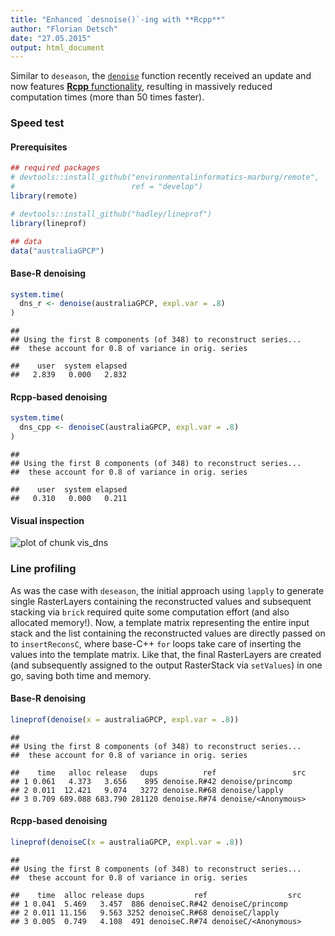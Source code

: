 ```yaml
---
title: "Enhanced `desnoise()`-ing with **Rcpp**"
author: "Florian Detsch"
date: "27.05.2015"
output: html_document
---
```




Similar to `deseason`, the [`denoise`](https://github.com/environmentalinformatics-marburg/remote/blob/master/R/denoise.R) function recently received an update and now features [**Rcpp** functionality](https://github.com/environmentalinformatics-marburg/remote/blob/develop/R/denoiseC.R), resulting in massively reduced computation times (more than 50 times faster).   

### Speed test

#### Prerequisites


```r
## required packages
# devtools::install_github("environmentalinformatics-marburg/remote", 
#                          ref = "develop")
library(remote)

# devtools::install_github("hadley/lineprof")
library(lineprof)

## data
data("australiaGPCP")
```

#### Base-R denoising


```r
system.time(
  dns_r <- denoise(australiaGPCP, expl.var = .8)
)
```

```
## 
## Using the first 8 components (of 348) to reconstruct series...
##  these account for 0.8 of variance in orig. series
```

```
##    user  system elapsed 
##   2.839   0.000   2.832
```

#### **Rcpp**-based denoising


```r
system.time(
  dns_cpp <- denoiseC(australiaGPCP, expl.var = .8)
)
```

```
## 
## Using the first 8 components (of 348) to reconstruct series...
##  these account for 0.8 of variance in orig. series
```

```
##    user  system elapsed 
##   0.310   0.000   0.211
```

#### Visual inspection

![plot of chunk vis_dns](/media/permanent/programming/r/remote/documentation/figure/vis_dns-1.png) 

### Line profiling

As was the case with `deseason`, the initial approach using `lapply` to generate single RasterLayers containing the reconstructed values and subsequent stacking via `brick` required quite some computation effort (and also allocated memory!). Now, a template matrix representing the entire input stack and the list containing the reconstructed values are directly passed on to `insertReconsC`, where base-C++ `for` loops take care of inserting the values into the template matrix. Like that, the final RasterLayers are created (and subsequently assigned to the output RasterStack via `setValues`) in one go, saving both time and memory.

#### Base-R denoising


```r
lineprof(denoise(x = australiaGPCP, expl.var = .8))
```

```
## 
## Using the first 8 components (of 348) to reconstruct series...
##  these account for 0.8 of variance in orig. series
```

```
##    time   alloc release   dups          ref                 src
## 1 0.061   4.373   3.656    895 denoise.R#42 denoise/princomp   
## 2 0.011  12.421   9.074   3272 denoise.R#68 denoise/lapply     
## 3 0.709 689.088 683.790 281120 denoise.R#74 denoise/<Anonymous>
```

#### **Rcpp**-based denoising


```r
lineprof(denoiseC(x = australiaGPCP, expl.var = .8))
```

```
## 
## Using the first 8 components (of 348) to reconstruct series...
##  these account for 0.8 of variance in orig. series
```

```
##    time  alloc release dups           ref                  src
## 1 0.041  5.469   3.457  886 denoiseC.R#42 denoiseC/princomp   
## 2 0.011 11.156   9.563 3252 denoiseC.R#68 denoiseC/lapply     
## 3 0.005  0.749   4.108  491 denoiseC.R#74 denoiseC/<Anonymous>
```
